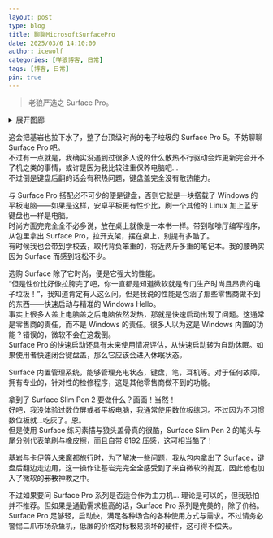 ```yaml
---
layout: post
type: blog
title: 聊聊MicrosoftSurfacePro
date: 2025/03/6 14:10:00
author: icewolf
categories: [咩狼博客, 日常]
tags: [博客, 日常]
pin: true
---
```


> 老狼严选之 Surface Pro。

<details>
  <summary>展开图廊</summary>

  ![闭合状态](https://github.com/AmarokIce/amarokice.github.io/blob/master/assets/img/post/Surface/PXL_20250306_041339599.jpg)  
  ![背面](https://github.com/AmarokIce/amarokice.github.io/blob/master/assets/img/post/Surface/PXL_20250306_041453994.jpg)  
  ![正面](https://github.com/AmarokIce/amarokice.github.io/blob/master/assets/img/post/Surface/PXL_20250306_041444273.jpg)  
</details>

这会把基岩也拉下水了，整了台顶级时尚~~的电子垃圾~~的 Surface Pro 5。不妨聊聊 Surface Pro 吧。  
不过有一点就是，我确实没遇到过很多人说的什么散热不行驱动会炸更新完会开不了机之类的事情，或许是因为我比较注重保养电脑吧...  
不过倒是键盘后翻的话会有积热问题，键盘盖完全没有散热能力。

与 Surface Pro 搭配必不可少的便是键盘，否则它就是一块搭载了 Windows 的平板电脑——如果是这样，安卓平板更有性价比，刷一个其他的 Linux 加上蓝牙键盘也一样是电脑。  
时尚方面完完全全不必多说，放在桌上就像是一本书一样。带到咖啡厅编写程序，从包里拿出 Surface Pro，拉开支架，摆在桌上，别提有多酷了。  
有时候我也会带到学校去，取代背负笨重的，将近两斤多重的笔记本。我的腰确实因为 Surface 而感到轻松不少。  

选购 Surface 除了它时尚，便是它强大的性能。  
“但是性价比好像拉胯完了吧，你一直都是知道微软就是专门生产时尚且昂贵的电子垃圾！”，我知道肯定有人这么问。但是我说的性能是包涵了那些零售商做不到的东西——快速启动与精准的 Windows Hello。  
事实上很多人盖上电脑盖之后电脑依然发热，那就是快速启动出现了问题。这通常是零售商的责任，而不是 Windows 的责任。很多人以为这是 Windows 内置的功能？错误的，微软不会在这栽倒。  
Surface Pro 的快速启动还具有未来使用情况评估，从快速启动转为自动休眠。如果使用者快速闭合键盘盖，那么它应该会进入休眠状态。

Surface 内置管理系统，能够管理充电状态，键盘，笔，耳机等。对于任何故障，拥有专业的，针对性的检修程序，这是其他零售商做不到的功能。

拿到了 Surface Slim Pen 2 要做什么？画画！当然！  
好吧，我没体验过数位屏或者平板电脑，我通常使用数位板练习。不过因为不习惯数位板就...吃灰了。恩。  
但是使用 Surface 练习素描与狼头盖骨真的很酷，Surface Slim Pen 2 的笔头与尾分别代表笔刷与橡皮擦，而且自带 8192 压感，这可相当酷了！

基岩与卡伊等人来魔都旅行时，为了解决一些问题，我从包内拿出了 Surface，键盘后翻边走边用，这一操作让基岩完完全全感受到了来自微软的抛瓦，因此他也加入了微软的~~邪教~~神教之中。

不过如果要问 Surface Pro 系列是否适合作为主力机... 理论是可以的，但我恐怕并不推荐。但如果是通勤需求极高的话，Surface Pro 系列是完美的，除了价格。Surface Pro 足够轻，启动快，满足各种场合的各种使用方式与需求。不过请务必警惕二爪市场杂鱼机，低廉的价格对标极易损坏的硬件，这可得不偿失。
